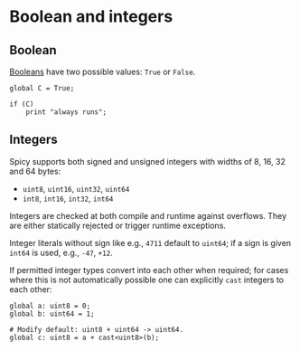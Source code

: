 # Boolean and integers

## Boolean

[Booleans](https://docs.zeek.org/projects/spicy/en/latest/programming/language/types.html#bool)
have two possible values: `True` or `False`.

```spicy
global C = True;

if (C)
    print "always runs";
```

## Integers

Spicy supports both signed and unsigned integers with widths of 8, 16, 32 and 64 bytes:

- `uint8`, `uint16`, `uint32`, `uint64`
- `int8`, `int16`, `int32`, `int64`

Integers are checked at both compile and runtime against overflows. They are
either statically rejected or trigger runtime exceptions.

Integer literals without sign like e.g., `4711` default to `uint64`; if a sign
is given `int64` is used, e.g., `-47`, `+12`.

If permitted integer types convert into each other when required; for cases
where this is not automatically possible one can explicitly `cast` integers to
each other:

```spicy
global a: uint8 = 0;
global b: uint64 = 1;

# Modify default: uint8 + uint64 -> uint64.
global c: uint8 = a + cast<uint8>(b);
```
